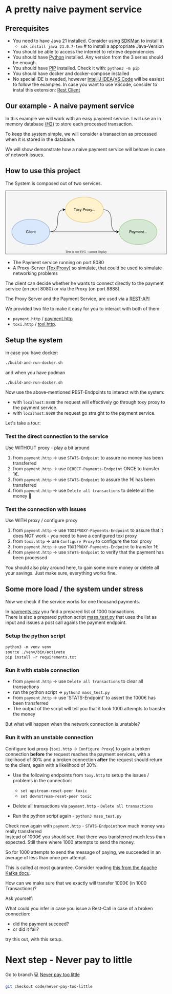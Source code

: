 # A pretty naive payment service

## Prerequisites

* You need to have Java 21 installed. Consider using [SDKMan](https://sdkman.io/) to install it.
  * `sdk install java 21.0.7-tem` # to install a appropriate Java-Version 
* You should be able to access the internet to retrieve dependencies
* You should have [Python](https://www.python.org/) installed. Any version from the 3 series should be enough.
* You should have [PIP](https://pypi.org/project/pip/) installed. Check it with: `python3 -m pip`
* You should have docker and docker-compose installed
* No special IDE is needed, however [IntelliJ IDEA](https://www.jetbrains.com/idea/)/[VS Code](https://code.visualstudio.com/) will be easiest to follow the examples. In case you want to use VScode, consider to instal this extension: [Rest Client](https://marketplace.visualstudio.com/items?itemName=humao.rest-client)

## Our example - A naive payment service

In this example we will work with an easy payment service. I will use an in memory database [(H2)](https://www.h2database.com/html/main.html) to store each processed transaction.

To keep the system simple, we will consider a transaction as processed when it is stored in the database.

We will show demonstrate how a naive payment service will behave in case of network issues.

## How to use this project

The System is composed out of two services.

![image](architecture.svg)

* The Payment service running on port 8080
* A Proxy-Server [(ToxiProxy)](https://github.com/Shopify/toxiproxy) so simulate, that could be used to simulate networking problems

The client can decide whether he wants to connect directly to the payment service (on port 8080) or via the Proxy (on port 8888).

The Proxy Server and the Payment Service, are used via a [REST-API](https://ics.uci.edu/~fielding/pubs/dissertation/rest_arch_style.htm)

We provided two file to make it easy for you to interact with both of them:

 * `payment.http` / [payment.http](https://github.com/in-der-kothe/exactly-once-semantics/blob/code/naive-payment-system/payment.http) 
 * `toxi.http` / [toxi.http](https://github.com/in-der-kothe/exactly-once-semantics/blob/code/naive-payment-system/toxi.http).

## Setup the system
in case you have docker:
```bash
./build-and-run-docker.sh
```
and when you have podman
```bash
./build-and-run-docker.sh
```

Now use the above-mentioned REST-Endpoints to interact with the system:

 - with `localhost:8888` the request will effectively go through toxy proxy to the payment service.
 - with `localhost:8080` the request go straight to the payment service.

Let's take a tour:

### Test the direct connection to the service
Use WITHOUT proxy - play a bit around
1. from `payment.http` -> use `STATS-Endpoint` to assure no money has been transferred
2. from `payment.http` -> use `DIRECT-Payments-Endpoint` ONCE  to transfer 1€.
3. from `payment.http` -> use `STATS-Endpoint` to assure the 1€ has been transferred
4. from `payment.http` -> use `Delete all transactions` to delete all the money :money_with_wings:

### Test the connection with issues
Use WITH proxy / configure proxy
1. from `payment.http` -> use `TOXIPROXY-Payments-Endpoint` to assure that it does NOT work - you need to have a configured toxi proxy
2. from `toxi.http` -> use `Configure Proxy` to configure the toxi proxy 
3. from `payment.http` -> use `TOXIPROXY-Payments-Endpoint` to transfer 1€
4. from `payment.http` -> use `STATS-Endpoint` to verify that the payment has been processed

You should also play around here, to gain some more money or delete all your savings. Just make sure, everything works fine.

## Some more load / the system under stress
Now we check if the service works for one thousand payments.

In [payments.csv](https://github.com/in-der-kothe/exactly-once-semantics/blob/code/naive-payment-system/payments.csv) you find a prepared list of 1000 transactions.\
There is also a prepared python script [mass_test.py](https://github.com/in-der-kothe/exactly-once-semantics/blob/code/naive-payment-system/mass_test.py) that uses the list as input and issues a post call agains the payment endpoint.

### Setup the python script
```
python3 -m venv venv
source ./venv/bin/activate
pip install -r requirements.txt
```

### Run it with stable connection
* from `payment.http` -> use `Delete all transactions` to clear all transactions 
* run the python script -> `python3 mass_test.py`
* from `payment.http` -> use 'STATS-Endpoint' to assert the 1000€ has been transferred 
* The output of the script will tell you that it took 1000 attempts to transfer the money

But what will happen when the network connection is unstable?

### Run it with an unstable connection
Configure toxi proxy (`toxi.http` -> `Configure Proxy`) to gain a broken connection **before** the request reaches the payment services, with a likelihood of 30% and a broken connection **after** the request should return to the client, again with a likelihood of 30%.

* Use the following endpoints from `toxy.http` to setup the issues / problems in the connection:
  - `set upstream-reset-peer toxic`
  - `set downstream-reset-peer toxic`

* Delete all transactions via `payment.http` - `Delete all transactions`
* Run the python script again - `python3 mass_test.py`
  
Check now again with `payment.http` - `STATS-Endpoint`how much money was really transferred\
Instead of 1000€ you should see, that there was transferred much less than expected.
Still there where 1000 attempts to send the money.

So for 1000 attempts to send the message of paying, we succeeded in an average of less than once per attempt.

This is called at most guarantee. Consider reading [this from the Apache Kafka docu](https://docs.confluent.io/kafka/design/delivery-semantics.html).

How can we make sure that we exactly will transfer 1000€ (in 1000 Transactions)?

Ask yourself:

What could you infer in case you issue a Rest-Call in case of a broken connection:

* did the payment succeed?
* or did it fail?

try this out, with this setup.

# Next step - Never pay to little
Go to branch :computer: [Never pay too little](https://github.com/in-der-kothe/exactly-once-semantics/tree/code/never-pay-too-little)

```bash
git checkout code/never-pay-too-little
```

[^1]: IntelliJ - this should work out-of-the-box\
VS Code - you need this plugin: [Humao Rest Client](https://marketplace.visualstudio.com/items?itemName=humao.rest-client)

